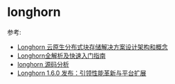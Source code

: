 # longhorn
参考:
- [Longhorn 云原生分布式块存储解决方案设计架构和概念](https://www.cnblogs.com/hacker-linner/p/15151778.html)
- [Longhorn全解析及快速入门指南](https://blog.51cto.com/u_12462495/1921097)
- [longhorn 源码分析](https://peteryj.github.io/categories/#longhorn-ref)
- [Longhorn 1.6.0 发布：引领性能革新与平台扩展](https://zhuanlan.zhihu.com/p/683919487)